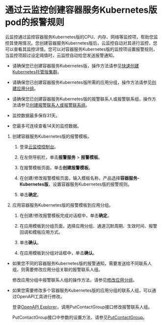 # 通过云监控创建容器服务Kubernetes版pod的报警规则

云监控通过监控容器服务Kubernetes版的CPU、内存、网络等监控项，帮助您监控其使用情况。您创建容器服务Kubernetes版后，云监控自动对其进行监控，您可以查看其监控详情。您可以对容器服务Kubernetes版的监控项设置报警规则，当监控项超过设定阈值时，云监控自动给您发送报警通知。

-   请确保您已创建容器服务Kubernetes版，操作方法请参见[快速创建Kubernetes托管版集群](/cn.zh-CN/快速入门/基础入门/快速创建Kubernetes托管版集群.md)。
-   请确保您已创建容器服务Kubernetes版所需的应用分组，操作方法请参见[创建应用分组](/cn.zh-CN/应用分组/创建应用分组.md)。
-   请确保您已创建容器服务Kubernetes版的报警联系人或报警联系组，操作方法请参见[创建报警联系人或报警联系组](/cn.zh-CN/报警服务/报警联系人/创建报警联系人或报警联系组.md)。

-   监控数据最多保存31天。
-   您最多可连续查看14天的监控数据。

1.  创建容器服务Kubernetes版的报警模板。

    1.  登录[云监控控制台](https://cloudmonitor.console.aliyun.com)。

    2.  在左侧导航栏，单击**报警服务** \> **报警模板**。

    3.  在报警模板页面，单击**创建报警模板**。

    4.  在创建/修改报警模板页面，输入模板名称，产品选择**容器服务-Kubernetes版**，设置容器服务Kubernetes版的报警规则。

    5.  单击**确定**。

2.  应用容器服务Kubernetes版的报警模板到应用分组。

    1.  在创建/修改报警模板完成对话框中，单击**确定**。

    2.  在应用模板到分组页面，选择应用分组、通道沉默周期、生效时间、报警回调和模板应用方式。

    3.  单击**确认**。

    4.  在应用模板到分组对话框中，单击**确认**。


-   如果您不同的容器服务Kubernetes版的报警通知，需要发送给不同联系人组，则需要修改应用分组关联的报警联系人组。

    修改应用分组中报警联系人组的操作方法，请参见[修改应用分组](/cn.zh-CN/应用分组/修改应用分组.md)。

-   如果您需要修改多个容器服务Kubernetes版的应用分组的联系人组，可以通过OpenAPI工具进行修改。

    登录[OpenAPI Explorer](https://api.aliyun.com)，调用PutContactGroup接口修改报警联系人组。

    PutContactGroup接口中参数的设置方法，请参见[PutContactGroup](/cn.zh-CN/API参考/报警联系人组/PutContactGroup.md)。


